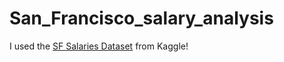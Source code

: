 # San_Francisco_salary_analysis
I used the [SF Salaries Dataset](https://www.kaggle.com/kaggle/sf-salaries) from Kaggle!
